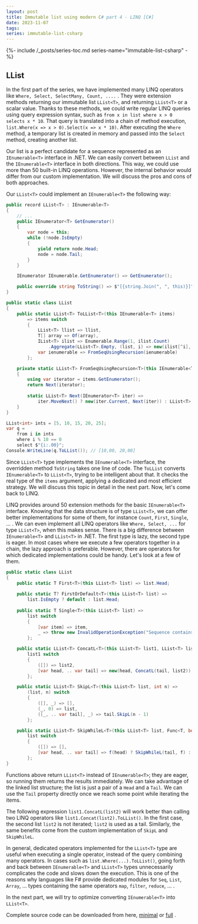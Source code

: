 ```yaml
---
layout: post
title: Immutable list using modern C# part 4 - LINQ [C#]
date: 2023-11-07
tags: 
series: immutable-list-csharp
---
```

{%- include /_posts/series-toc.md series-name="immutable-list-csharp" -%}

## LList

In the first part of the series, we have implemented many LINQ operators like `Where, Select, SelectMany, Count, ....` . They were extension methods returning our immutable list `LList<T>`, and returning `LList<T>` or a scalar value. Thanks to these methods, we could write regular LINQ queries using query expression syntax, such as `from x in list where x > 0 selects x * 10`.  That query is translated into a chain of method execution, `list.Where(x => x > 0).Select(x => x * 10)`. After executing the `Where` method, a temporary list is created in memory and passed into the `Select` method, creating another list. 

Our list is a perfect candidate for a sequence represented as an `IEnumerable<T>` interface in  .NET. We can easily convert between `LList` and the `IEnumerable<T>` interface in both directions. This way, we could use more than 50 built-in LINQ operations. However, the internal behavior would differ from our custom implementation. We will discuss the pros and cons of both approaches. 

Our `LList<T>` could implement an `IEnumerable<T>` the following way:

```csharp
public record LList<T> : IEnumerable<T>
{
    // ...
    public IEnumerator<T> GetEnumerator()
    {
        var node = this;
        while (!node.IsEmpty)
        {
            yield return node.Head;
            node = node.Tail;
        }
    }

    IEnumerator IEnumerable.GetEnumerator() => GetEnumerator();

    public override string ToString() => $"[{string.Join(", ", this)}]";
}

public static class LList
{
    public static LList<T> ToLList<T>(this IEnumerable<T> items)
        => items switch
        {
            LList<T> llist => llist,
            T[] array => Of(array),
            IList<T> ilist => Enumerable.Range(1, ilist.Count)
	            .Aggregate(LList<T>.Empty, (list, i) => new(ilist[^i], list)),
            var ienumerable => FromSeqUsingRecursion(ienumerable)
        };

    private static LList<T> FromSeqUsingRecursion<T>(this IEnumerable<T> items)
    {
        using var iterator = items.GetEnumerator();
        return Next(iterator);
        
        static LList<T> Next(IEnumerator<T> iter) =>
	        iter.MoveNext() ? new(iter.Current, Next(iter)) : LList<T>.Empty;
    }
}

LList<int> ints = [5, 10, 15, 20, 25];
var q =
    from i in ints
    where i % 10 == 0
    select $"{i:.00}";
Console.WriteLine(q.ToLList()); // [10,00, 20,00]
```

Since `LList<T>` type implements the `IEnumerable<T>` interface, the overridden method `ToString` takes one line of code. The `ToLList` converts `IEnumerable<T>` to `LList<T>`, trying to be intelligent about that. It checks the real type of the `items` argument, applying a dedicated and most efficient strategy. We will discuss this topic in detail in the next part. Now, let's come back to LINQ.

LINQ provides around 50 extension methods for the basic `IEnumerable<T>` interface. Knowing that the data structure is of type `LList<T>`, we can offer better implementations for some of them, for instance `Count`, `First`, `Single`, ... . We can even implement all LINQ operators like `Where, Select, ...` for type `LList<T>`, when this makes sense. There is a big difference between `IEnumerable<T>` and `LList<T>` in .NET.  The first type is lazy, the second type is eager. In most cases where we execute a few operators together in a chain, the lazy approach is preferable. However, there are operators for which dedicated implementations could be handy. Let's look at a few of them.

```csharp
public static class LList
{
    public static T First<T>(this LList<T> list) => list.Head;
    
    public static T? FirstOrDefault<T>(this LList<T> list) =>
	    list.IsEmpty ? default : list.Head;
    
    public static T Single<T>(this LList<T> list) =>
        list switch
        {
            [var item] => item,
            _ => throw new InvalidOperationException("Sequence contains no elements or more than one element")
        };

    public static LList<T> ConcatL<T>(this LList<T> list1, LList<T> list2) => 
	    list1 switch
        {
            ([]) => list2,
            [var head, .. var tail] => new(head, ConcatL(tail, list2))
        };

    public static LList<T> SkipL<T>(this LList<T> list, int n) =>
	    (list, n) switch
        {
            ([], _) => [],
            (_, 0) => list,
            ([_, .. var tail], _) => tail.SkipL(n - 1)
        };

    public static LList<T> SkipWhileL<T>(this LList<T> list, Func<T, bool> f) => 
	    list switch
        {
            ([]) => [],
            [var head, .. var tail] => f(head) ? SkipWhileL(tail, f) : list
        };
}

```

Functions above return `LList<T>` instead of `IEnumerable<T>`; they are eager, so running them returns the results immediately. We can take advantage of the linked list structure; the list is just a pair of a `Head` and a `Tail`. We can use the `Tail` property directly once we reach some point while iterating the items.

The following expression `list1.ConcatL(list2)` will work better than calling two LINQ operators like `list1.Concat(list2).ToLList()`. In the first case, the second list `list2` is not iterated; `list2` is used as a tail. Similarly, the same benefits come from the custom implementation of `SkipL` and `SkipWhileL`.

In general, dedicated operators implemented for the `LList<T>` type are useful when executing a single operator, instead of the query combining many operators. In cases such as `list.Where(...).ToLList()`, going forth and back between `IEnumerable<T>` and `LList<T>` types unnecessarily complicates the code and slows down the execution. This is one of the reasons why languages like F# provide dedicated modules for `Seq`, `List`, `Array`, ... types containing the same operators `map`, `filter`, `reduce`, ... .

In the next part, we will try to optimize converting `IEnumerable<T>` into `LList<T>`.

Complete source code can be downloaded from here, [minimal](https://github.com/marcinnajder/misc/blob/master/2021_04_18_make_a_lisp_in_csharp/Mal/Mal/PowerFP/LList.cs) or [full](https://github.com/marcinnajder/misc/blob/master/2023_10_29_algorithms_and_data_structures_in_csharp/AlgorithmsAndDataStructures/LList.cs) .
